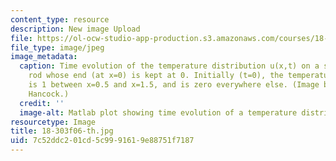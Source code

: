 ```yaml
---
content_type: resource
description: New image Upload
file: https://ol-ocw-studio-app-production.s3.amazonaws.com/courses/18-303-linear-partial-differential-equations-fall-2006/7c52ddc201cd5c9991619e88751f7187_18-303f06-th.jpg
file_type: image/jpeg
image_metadata:
  caption: Time evolution of the temperature distribution u(x,t) on a semi-infinite
    rod whose end (at x=0) is kept at 0. Initially (t=0), the temperature of the rod
    is 1 between x=0.5 and x=1.5, and is zero everywhere else. (Image by Dr. Matthew
    Hancock.)
  credit: ''
  image-alt: Matlab plot showing time evolution of a temperature distribution.
resourcetype: Image
title: 18-303f06-th.jpg
uid: 7c52ddc2-01cd-5c99-9161-9e88751f7187
---
```

